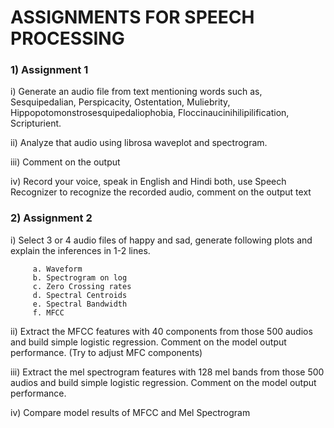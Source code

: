 # ASSIGNMENTS FOR SPEECH PROCESSING

### 1) Assignment 1

   i) Generate an audio file from text mentioning words such as, Sesquipedalian, Perspicacity, Ostentation, Muliebrity, Hippopotomonstrosesquipedaliophobia, Floccinaucinihilipilification, Scripturient.
   
   ii) Analyze that audio using librosa waveplot and spectrogram.
   
   iii) Comment on the output
   
   iv) Record your voice, speak in English and Hindi both, use Speech Recognizer to recognize the recorded audio, comment on the output text
   
### 2) Assignment 2
   i) Select 3 or 4 audio files of happy and sad, generate following plots and explain the inferences in 1-2 lines.

         a. Waveform
         b. Spectrogram on log
         c. Zero Crossing rates
         d. Spectral Centroids
         e. Spectral Bandwidth
         f. MFCC
         
   ii) Extract the MFCC features with 40 components from those 500 audios and build simple logistic regression. Comment on the model output performance. (Try to adjust MFC components)

   iii) Extract the mel spectrogram features with 128 mel bands from those 500 audios and build simple logistic regression. Comment on the model output performance.

   iv)  Compare model results of MFCC and Mel Spectrogram
